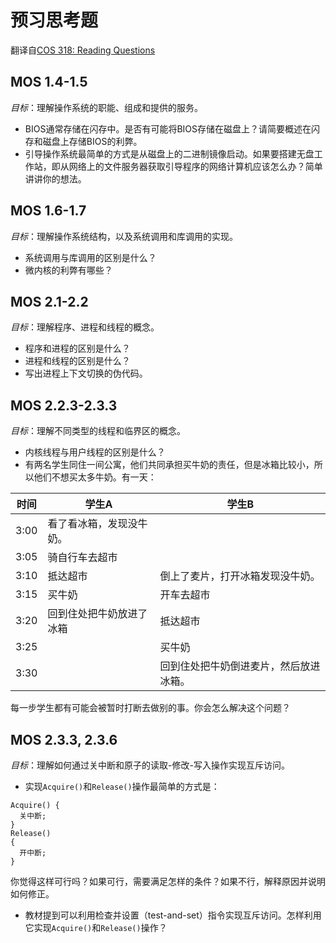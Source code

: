 # 预习思考题
翻译自[COS 318: Reading Questions](http://www.cs.princeton.edu/courses/archive/fall08/cos318/reading/questions.html)
## MOS 1.4-1.5
*目标*：理解操作系统的职能、组成和提供的服务。
- BIOS通常存储在闪存中。是否有可能将BIOS存储在磁盘上？请简要概述在闪存和磁盘上存储BIOS的利弊。
- 引导操作系统最简单的方式是从磁盘上的二进制镜像启动。如果要搭建无盘工作站，即从网络上的文件服务器获取引导程序的网络计算机应该怎么办？简单讲讲你的想法。

## MOS 1.6-1.7
*目标*：理解操作系统结构，以及系统调用和库调用的实现。
- 系统调用与库调用的区别是什么？
- 微内核的利弊有哪些？

## MOS 2.1-2.2
*目标*：理解程序、进程和线程的概念。
- 程序和进程的区别是什么？
- 进程和线程的区别是什么？
- 写出进程上下文切换的伪代码。

## MOS 2.2.3-2.3.3
*目标*：理解不同类型的线程和临界区的概念。
- 内核线程与用户线程的区别是什么？
- 有两名学生同住一间公寓，他们共同承担买牛奶的责任，但是冰箱比较小，所以他们不想买太多牛奶。有一天：

| 时间 | 学生A                    | 学生B                                  |
|------|--------------------------|----------------------------------------|
| 3:00 | 看了看冰箱，发现没牛奶。 |                                        |
| 3:05 | 骑自行车去超市           |                                        |
| 3:10 | 抵达超市                 | 倒上了麦片，打开冰箱发现没牛奶。       |
| 3:15 | 买牛奶                   | 开车去超市                             |
| 3:20 | 回到住处把牛奶放进了冰箱 | 抵达超市                               |
| 3:25 |                          | 买牛奶                                 |
| 3:30 |                          | 回到住处把牛奶倒进麦片，然后放进冰箱。 |

每一步学生都有可能会被暂时打断去做别的事。你会怎么解决这个问题？

## MOS 2.3.3, 2.3.6
*目标*：理解如何通过关中断和原子的读取-修改-写入操作实现互斥访问。
- 实现`Acquire()`和`Release()`操作最简单的方式是：
```
Acquire() {
  关中断;
}
Release()
{
  开中断;
}
```
你觉得这样可行吗？如果可行，需要满足怎样的条件？如果不行，解释原因并说明如何修正。
- 教材提到可以利用检查并设置（test-and-set）指令实现互斥访问。怎样利用它实现`Acquire()`和`Release()`操作？
